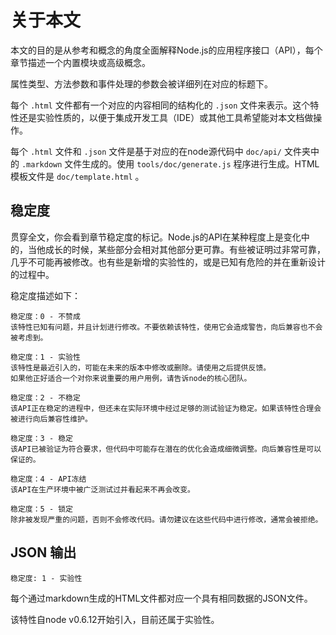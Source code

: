 # 关于本文

<!-- type=misc -->

本文的目的是从参考和概念的角度全面解释Node.js的应用程序接口（API），每个章节描述一个内置模块或高级概念。

属性类型、方法参数和事件处理的参数会被详细列在对应的标题下。

每个 `.html` 文件都有一个对应的内容相同的结构化的 `.json` 文件来表示。这个特性还是实验性质的，以便于集成开发工具（IDE）或其他工具希望能对本文档做操作。

每个 `.html` 文件和 `.json` 文件是基于对应的在node源代码中 `doc/api/` 文件夹中的 `.markdown` 文件生成的。使用 `tools/doc/generate.js` 程序进行生成。HTML模板文件是 `doc/template.html` 。

## 稳定度

<!--type=misc-->

贯穿全文，你会看到章节稳定度的标记。Node.js的API在某种程度上是变化中的，当他成长的时候，某些部分会相对其他部分更可靠。有些被证明过非常可靠，几乎不可能再被修改。也有些是新增的实验性的，或是已知有危险的并在重新设计的过程中。

稳定度描述如下：

```
稳定度：0 - 不赞成
该特性已知有问题，并且计划进行修改。不要依赖该特性，使用它会造成警告，向后兼容也不会被考虑到。
```

```
稳定度：1 - 实验性
该特性是最近引入的，可能在未来的版本中修改或删除。请使用之后提供反馈。
如果他正好适合一个对你来说重要的用户用例，请告诉node的核心团队。
```

```
稳定度：2 - 不稳定
该API正在稳定的进程中，但还未在实际环境中经过足够的测试验证为稳定。如果该特性合理会被进行向后兼容性维护。
```

```
稳定度：3 - 稳定
该API已被验证为符合要求，但代码中可能存在潜在的优化会造成细微调整。向后兼容性是可以保证的。
```

```
稳定度：4 - API冻结
该API在生产环境中被广泛测试过并看起来不再会改变。
```

```
稳定度：5 - 锁定
除非被发现严重的问题，否则不会修改代码。请勿建议在这些代码中进行修改，通常会被拒绝。
```

## JSON 输出

    稳定度: 1 - 实验性

每个通过markdown生成的HTML文件都对应一个具有相同数据的JSON文件。

该特性自node v0.6.12开始引入，目前还属于实验性。
